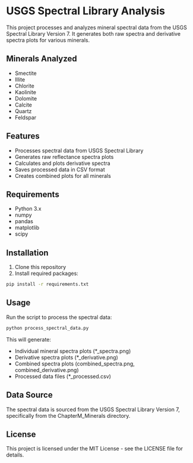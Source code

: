 # USGS Spectral Library Analysis

This project processes and analyzes mineral spectral data from the USGS Spectral Library Version 7. It generates both raw spectra and derivative spectra plots for various minerals.

## Minerals Analyzed
- Smectite
- Illite
- Chlorite
- Kaolinite
- Dolomite
- Calcite
- Quartz
- Feldspar

## Features
- Processes spectral data from USGS Spectral Library
- Generates raw reflectance spectra plots
- Calculates and plots derivative spectra
- Saves processed data in CSV format
- Creates combined plots for all minerals

## Requirements
- Python 3.x
- numpy
- pandas
- matplotlib
- scipy

## Installation
1. Clone this repository
2. Install required packages:
```bash
pip install -r requirements.txt
```

## Usage
Run the script to process the spectral data:
```bash
python process_spectral_data.py
```

This will generate:
- Individual mineral spectra plots (*_spectra.png)
- Derivative spectra plots (*_derivative.png)
- Combined spectra plots (combined_spectra.png, combined_derivative.png)
- Processed data files (*_processed.csv)

## Data Source
The spectral data is sourced from the USGS Spectral Library Version 7, specifically from the ChapterM_Minerals directory.

## License
This project is licensed under the MIT License - see the LICENSE file for details. 